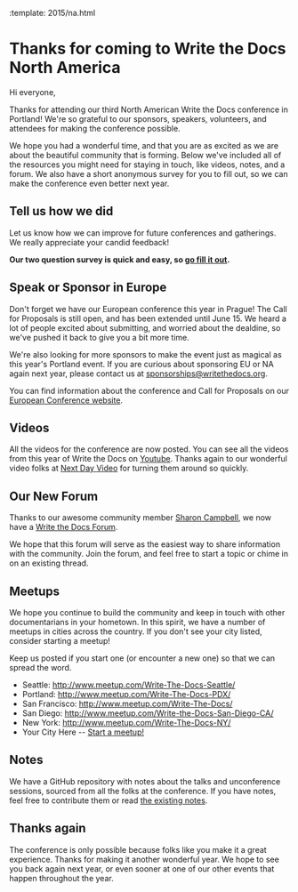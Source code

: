 :template: 2015/na.html


Thanks for coming to Write the Docs North America
=================================================

Hi everyone,

Thanks for attending our third North American Write the Docs conference in Portland! We're so grateful to our sponsors, speakers, volunteers, and attendees for making the conference possible. 

We hope you had a wonderful time, and that you are as excited as we are about the beautiful community that is forming. Below we've included all of the resources you might need for staying in touch, like videos, notes, and a forum. We also have a short anonymous survey for you to fill out, so we can make the conference even better next year.

## Tell us how we did

Let us know how we can improve for future conferences and gatherings. We really appreciate your candid feedback!

**Our two question survey is quick and easy, so [go fill it out](https://docs.google.com/forms/d/1s8PYo_VmjBg9-BZEBzD8V7glVBFNFWZ3Lz7dqNGOUic/viewform?usp=send_form).**

## Speak or Sponsor in Europe

Don't forget we have our European conference this year in Prague! The Call for Proposals is still open, and has been extended until June 15. We heard a lot of people excited about submitting, and worried about the dealdine, so we've pushed it back to give you a bit more time. 

We're also looking for more sponsors to make the event just as magical as this year's Portland event. If you are curious about sponsoring EU or NA again next year,
please contact us at [sponsorships@writethedocs.org](mailto:sponsorships@writethedocs.org).

You can find information about the conference and Call for Proposals on our [European Conference website](http://www.writethedocs.org/conf/eu/2015/).

## Videos

All the videos for the conference are now posted. You can see all the videos from this year of Write the Docs on [Youtube](https://www.youtube.com/playlist?list=PLkQw3GZ0bq1JvhaLqfBqRFuaY108QmJDK). Thanks again to our wonderful video folks at [Next Day Video](http://nextdayvideo.com/) for turning them around so quickly.

## Our New Forum

Thanks to our awesome community member [Sharon Campbell](https://twitter.com/captainshar), we now have a [Write the Docs Forum](http://forum.writethedocs.org/).

We hope that this forum will serve as the easiest way to share information with the community. Join the forum, and feel free to start a topic or chime in on an existing thread.

## Meetups

We hope you continue to build the community and keep in touch with other documentarians in your hometown. In this spirit, we have a number of meetups in cities across the country. If you don't see your city listed, consider starting a meetup! 

Keep us posted if you start one (or encounter a new one) so that we can spread the word.

* Seattle: <http://www.meetup.com/Write-The-Docs-Seattle/>
* Portland: <http://www.meetup.com/Write-The-Docs-PDX/>
* San Francisco: <http://www.meetup.com/Write-The-Docs/>
* San Diego: <http://www.meetup.com/Write-the-Docs-San-Diego-CA/>
* New York: <http://www.meetup.com/Write-The-Docs-NY/>
* Your City Here -- [Start a meetup!](https://www.youtube.com/watch?v=ZwQ8Kd48d0w)

## Notes

We have a GitHub repository with notes about the talks and unconference sessions, sourced from all the folks at the conference. If you have notes, feel free to contribute them or read [the existing notes](https://github.com/writethedocs/attendee-notes).

## Thanks again

The conference is only possible because folks like you make it a great experience.
Thanks for making it another wonderful year.
We hope to see you back again next year,
or even sooner at one of our other events that happen throughout the year.
